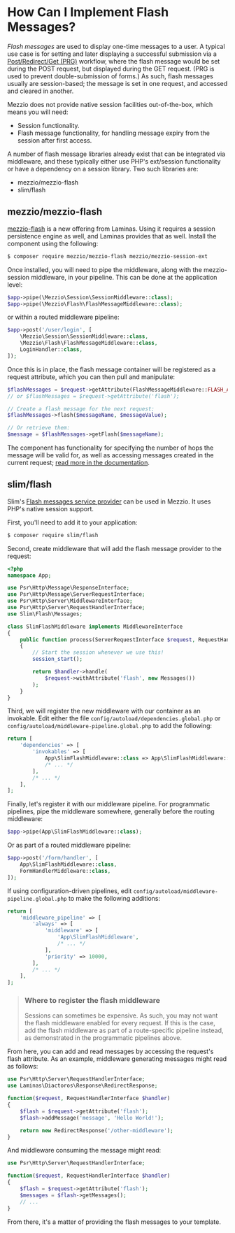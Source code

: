 # How Can I Implement Flash Messages?

*Flash messages* are used to display one-time messages to a user. A typical use
case is for setting and later displaying a successful submission via a
[Post/Redirect/Get (PRG)](https://en.wikipedia.org/wiki/Post/Redirect/Get)
workflow, where the flash message would be set during the POST request, but
displayed during the GET request. (PRG is used to prevent double-submission of
forms.) As such, flash messages usually are session-based; the message is set in
one request, and accessed and cleared in another.

Mezzio does not provide native session facilities out-of-the-box, which
means you will need:

- Session functionality.
- Flash message functionality, for handling message expiry from the session
  after first access.

A number of flash message libraries already exist that can be integrated via
middleware, and these typically either use PHP's ext/session functionality or
have a dependency on a session library. Two such libraries are:

- mezzio/mezzio-flash
- slim/flash

## mezzio/mezzio-flash

[mezzio-flash](https://docs.mezzio.dev/mezzio-flash/)
is a new offering from Laminas. Using it requires a session persistence
engine as well, and Laminas provides that as well. Install the component
using the following:

```bash
$ composer require mezzio/mezzio-flash mezzio/mezzio-session-ext
```

Once installed, you will need to pipe the middleware, along with the
mezzio-session middleware, in your pipeline. This can be done at the
application level:

```php
$app->pipe(\Mezzio\Session\SessionMiddleware::class);
$app->pipe(\Mezzio\Flash\FlashMessageMiddleware::class);
```

or within a routed middleware pipeline:

```php
$app->post('/user/login', [
    \Mezzio\Session\SessionMiddleware::class,
    \Mezzio\Flash\FlashMessageMiddleware::class,
    LoginHandler::class,
]);
```

Once this is in place, the flash message container will be registered as a
request attribute, which you can then pull and manipulate:

```php
$flashMessages = $request->getAttribute(FlashMessageMiddleware::FLASH_ATTRIBUTE);
// or $flashMessages = $request->getAttribute('flash');

// Create a flash message for the next request:
$flashMessages->flash($messageName, $messageValue);

// Or retrieve them:
$message = $flashMessages->getFlash($messageName);
```

The component has functionality for specifying the number of hops the message
will be valid for, as well as accessing messages created in the current request;
[read more in the documentation](https://docs.mezzio.dev/mezzio-flash/intro/).

## slim/flash

Slim's [Flash messages service provider](https://github.com/slimphp/Slim-Flash) can be
used in Mezzio. It uses PHP's native session support.

First, you'll need to add it to your application:

```bash
$ composer require slim/flash
```

Second, create middleware that will add the flash message provider to the request:

```php
<?php
namespace App;

use Psr\Http\Message\ResponseInterface;
use Psr\Http\Message\ServerRequestInterface;
use Psr\Http\Server\MiddlewareInterface;
use Psr\Http\Server\RequestHandlerInterface;
use Slim\Flash\Messages;

class SlimFlashMiddleware implements MiddlewareInterface
{
    public function process(ServerRequestInterface $request, RequestHandlerInterface $handler) : ResponseInterface
    {
        // Start the session whenever we use this!
        session_start();

        return $handler->handle(
            $request->withAttribute('flash', new Messages())
        );
    }
}
```

Third, we will register the new middleware with our container as an invokable.
Edit either the file `config/autoload/dependencies.global.php` or
`config/autoload/middleware-pipeline.global.php` to add the following:

```php
return [
    'dependencies' => [
        'invokables' => [
            App\SlimFlashMiddleware::class => App\SlimFlashMiddleware::class,
            /* ... */
        ],
        /* ... */
    ],
];
```

Finally, let's register it with our middleware pipeline. For programmatic
pipelines, pipe the middleware somewhere, generally before the routing middleware:

```php
$app->pipe(App\SlimFlashMiddleware::class);
```

Or as part of a routed middleware pipeline:

```php
$app->post('/form/handler', [
    App\SlimFlashMiddleware::class,
    FormHandlerMiddleware::class,
]);
```

If using configuration-driven pipelines, edit
`config/autoload/middleware-pipeline.global.php` to make the following
additions:

```php
return [
    'middleware_pipeline' => [
        'always' => [
            'middleware' => [
                'App\SlimFlashMiddleware',
                /* ... */
            ],
            'priority' => 10000,
        ],
        /* ... */
    ],
];
```

> ### Where to register the flash middleware
>
> Sessions can sometimes be expensive. As such, you may not want the flash
> middleware enabled for every request. If this is the case, add the flash
> middleware as part of a route-specific pipeline instead, as demonstrated
> in the programmatic pipelines above.

From here, you can add and read messages by accessing the request's flash
attribute. As an example, middleware generating messages might read as follows:

```php
use Psr\Http\Server\RequestHandlerInterface;
use Laminas\Diactoros\Response\RedirectResponse;

function($request, RequestHandlerInterface $handler)
{
    $flash = $request->getAttribute('flash');
    $flash->addMessage('message', 'Hello World!');

    return new RedirectResponse('/other-middleware');
}
```

And middleware consuming the message might read:

```php
use Psr\Http\Server\RequestHandlerInterface;

function($request, RequestHandlerInterface $handler)
{
    $flash = $request->getAttribute('flash');
    $messages = $flash->getMessages();
    // ...
}
```

From there, it's a matter of providing the flash messages to your template.
